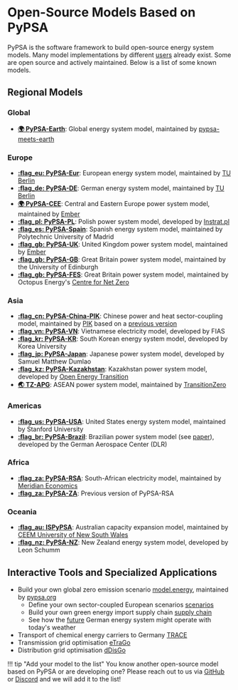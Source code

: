 <!--
SPDX-FileCopyrightText: PyPSA Contributors

SPDX-License-Identifier: CC-BY-4.0
-->

# Open-Source Models Based on PyPSA

PyPSA is the software framework to build open-source energy system models. Many
model implementations by different [users](users.md) already exist. Some are
open source and actively maintained. Below is a list of some known models.

## Regional Models

### Global
- **[:earth_africa: PyPSA-Earth](https://github.com/pypsa-meets-earth/pypsa-earth)**: Global energy system model, maintained by [pypsa-meets-earth](https://pypsa-meets-earth.github.io/)

### Europe
- **[:flag_eu: PyPSA-Eur](https://github.com/PyPSA/pypsa-eur)**: European energy system model, maintained by [TU Berlin](https://www.tu.berlin/en/ensys)
- **[:flag_de: PyPSA-DE](https://github.com/PyPSA/pypsa-de)**: German energy system model, maintained by [TU Berlin](https://www.tu.berlin/en/ensys)
- **[:earth_africa: PyPSA-CEE](https://github.com/ember-climate/pypsa-cee)**: Central and Eastern Europe power system model, maintained by [Ember](https://ember-energy.org/)
- **[:flag_pl: PyPSA-PL](https://github.com/instrat-pl/pypsa-pl)**: Polish power system model, developed by [Instrat.pl](https://instrat.pl/en/)
- **[:flag_es: PyPSA-Spain](https://github.com/cristobal-GC/pypsa-spain)**: Spanish energy system model, maintained by Polytechnic University of Madrid
- **[:flag_gb: PyPSA-UK](https://github.com/ember-climate/pypsa-uk)**: United Kingdom power system model, maintained by [Ember](https://ember-energy.org/)
- **[:flag_gb: PyPSA-GB](https://github.com/andrewlyden/PyPSA-GB)**: Great Britain power system model, maintained by the University of Edinburgh
- **[:flag_gb: PyPSA-FES](https://github.com/centrefornetzero/pypsa-fes)**: Great Britain power system model, maintained by Octopus Energy's [Centre for Net Zero](https://www.centrefornetzero.org)

### Asia
- **[:flag_cn: PyPSA-China-PIK](https://github.com/pik-piam/PyPSA-China-PIK)**: Chinese power and heat sector-coupling model, maintained by [PIK](https://www.pik-potsdam.de) based on a [previous version](https://github.com/Xiaowei-Z/PyPSA-China)
- **[:flag_vn: PyPSA-VN](https://github.com/fiasresna/pypsa-vn)**: Vietnamese electricity model, developed by FIAS
- **[:flag_kr: PyPSA-KR](https://energyinnovation.korea.ac.kr/research/code-and-data)**: South Korean energy system model, developed by Korea University
- **[:flag_jp: PyPSA-Japan](https://github.com/smdumlao/demandfingerprint/tree/main/papers/coaldecommissioning)**: Japanese power system model, developed by Samuel Matthew Dumlao
- **[:flag_kz: PyPSA-Kazakhstan](https://github.com/pypsa-meets-earth/pypsa-kz-data)**: Kazakhstan power system model, developed by [Open Energy Transition ](https://www.openenergytransition.org/)
- **[:earth_asia: TZ-APG](https://www.transitionzero.org/products/tz-asean-power-grid-model)**: ASEAN power system model, maintained by [TransitionZero](https://www.transitionzero.org/)

### Americas
- **[:flag_us: PyPSA-USA](https://github.com/pypsa/pypsa-usa)**: United States energy system model, maintained by Stanford University
- **[:flag_br: PyPSA-Brazil](https://gitlab.com/dlr-ve/esy/open-brazil-energy-data/open-brazilian-energy-data)**: Brazilian power system model (see [paper](https://doi.org/10.1038/s41597-023-01992-9)), developed by the German Aerospace Center (DLR)

### Africa
- **[:flag_za: PyPSA-RSA](https://github.com/MeridianEconomics/pypsa-rsa)**: South-African electricity model, maintained by [Meridian Economics](https://meridianeconomics.co.za/)
- **[:flag_za: PyPSA-ZA](https://github.com/PyPSA/pypsa-za)**: Previous version of PyPSA-RSA

### Oceania
- **[:flag_au: ISPyPSA](https://github.com/Open-ISP/ISPyPSA)**: Australian capacity expansion model, maintained by [CEEM University of New South Wales](https://ceem.unsw.edu.au)
- **[:flag_nz: PyPSA-NZ](https://github.com/energyLS/pypsa-nz)**: New Zealand energy system model, developed by Leon Schumm


## Interactive Tools and Specialized Applications

- Build your own global zero emission scenario [model.energy](https://model.energy), maintained by [pypsa.org](https://pypsa.org)
    - Define your own sector-coupled European scenarios [scenarios](https://model.energy/scenarios/)
    - Build your own green energy import supply chain [supply chain](https://model.energy/green-energy-imports/)
    - See how the [future](https://model.energy/future/) German energy system might operate with today's weather 
- Transport of chemical energy carriers to Germany [TRACE](https://github.com/euronion/trace)
- Transmission grid optimisation [eTraGo](https://github.com/openego/eTraGo)
- Distribution grid optimisation [dDisGo](https://github.com/openego/eDisGo)

!!! tip "Add your model to the list"
    You know another open-source model based on PyPSA or are developing one? Please reach out to us via [GitHub](https://github.com/PyPSA/PyPSA) or [Discord](https://discord.gg/AnuJBk23FU) and we will add it to the list!
